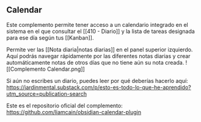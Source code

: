 ## Calendar
Este complemento permite tener acceso a un calendario integrado en el sistema en el que consultar el  [[410 - Diario]] y la lista de tareas designada para ese día según tus [[Kanban]].

Permite ver las [[Nota diaria|notas diarias]] en el panel superior izquierdo. Aquí podrás navegar rápidamente por las diferentes notas diarias y crear automáticamente notas de otros días que no tiene aún su nota creada.
![[Complemento Calendar.png]]

Si aún no escribes un diario, puedes leer por qué deberías hacerlo aquí: https://jardinmental.substack.com/p/esto-es-todo-lo-que-he-aprendido?utm_source=publication-search




Este es el repositorio oficial del complemento: https://github.com/liamcain/obsidian-calendar-plugin